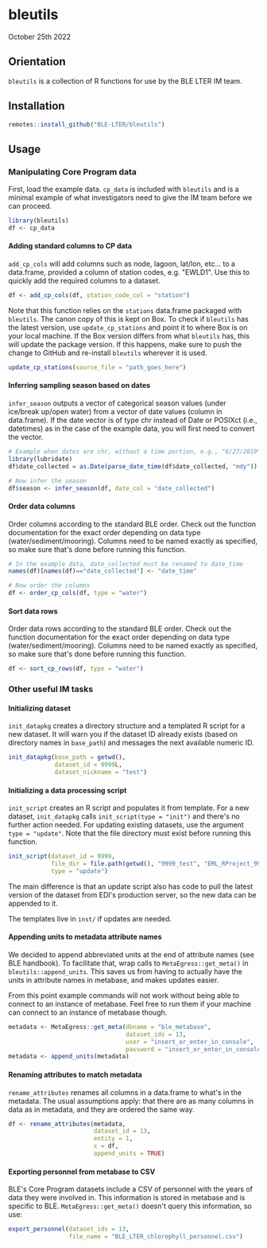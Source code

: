 # bleutils

October 25th 2022

## Orientation

`bleutils` is a collection of R functions for use by the BLE LTER IM team.

## Installation

```r
remotes::install_github("BLE-LTER/bleutils")
```

## Usage

### Manipulating Core Program data

First, load the example data. `cp_data` is included with `bleutils` and is a minimal example of what investigators need to give the IM team before we can proceed.

```r
library(bleutils)
df <- cp_data
```

#### Adding standard columns to CP data

`add_cp_cols` will add columns such as node, lagoon, lat/lon, etc... to a data.frame, provided a column of station codes, e.g. "EWLD1". Use this to quickly add the required columns to a dataset.

```r
df <- add_cp_cols(df, station_code_col = "station")
```

Note that this function relies on the `stations` data.frame packaged with `bleutils`. The canon copy of this is kept on Box. To check if `bleutils` has the latest version, use `update_cp_stations` and point it to where Box is on your local machine. If the Box version differs from what `bleutils` has, this will update the package version. If this happens, make sure to push the change to GitHub and re-install `bleutils` wherever it is used.

```r
update_cp_stations(source_file = "path_goes_here")
```

#### Inferring sampling season based on dates

`infer_season` outputs a vector of categorical season values (under ice/break up/open water) from a vector of date values (column in data.frame).
If the date vector is of type chr instead of Date or POSIXct (i.e., datetimes) as in the case of the example data, you will first need to convert the vector.

```r
# Example when dates are chr, without a time portion, e.g., "6/27/2019"
library(lubridate)
df$date_collected = as.Date(parse_date_time(df$date_collected, "mdy"))

# Now infer the season
df$season <- infer_season(df, date_col = "date_collected")
```

#### Order data columns

Order columns according to the standard BLE order. Check out the function documentation for the exact order depending on data type (water/sediment/mooring).
Columns need to be named exactly as specified, so make sure that's done before running this function.

```r
# In the example data, date_collected must be renamed to date_time
names(df)[names(df)=="date_collected"] <- "date_time"

# Now order the columns
df <- order_cp_cols(df, type = "water")
```

#### Sort data rows

Order data rows according to the standard BLE order. Check out the function documentation for the exact order depending on data type (water/sediment/mooring). Columns need to be named exactly as specified, so make sure that's done before running this function.

```r
df <- sort_cp_rows(df, type = "water")
```

### Other useful IM tasks

#### Initializing dataset

`init_datapkg` creates a directory structure and a templated R script for a new dataset. It will warn you if the dataset ID already exists (based on directory names in `base_path`) and messages the next available numeric ID.

```r
init_datapkg(base_path = getwd(),
             dataset_id = 9999L,
             dataset_nickname = "test")
```

#### Initializing a data processing script

`init_script` creates an R script and populates it from template. For a new dataset, `init_datapkg` calls `init_script(type = "init")` and there's no further action needed. For updating existing datasets, use the argument `type = "update"`.
Note that the file directory must exist before running this function.

```r
init_script(dataset_id = 9999,
            file_dir = file.path(getwd(), "9999_test", "EML_RProject_9999", "2022"), 
            type = "update")
```

The main difference is that an update script also has code to pull the latest version of the dataset from EDI's production server, so the new data can be appended to it.

The templates live in `inst/` if updates are needed.

#### Appending units to metadata attribute names

We decided to append abbreviated units at the end of attribute names (see BLE handbook). To facilitate that, wrap calls to `MetaEgress::get_meta()` in `bleutils::append_units`. This saves us from having to actually have the units in attribute names in metabase, and makes updates easier.

From this point example commands will not work without being able to connect to an instance of metabase. Feel free to run them if your machine can connect to an instance of metabase though.

```r
metadata <- MetaEgress::get_meta(dbname = "ble_metabase",
                                 dataset_ids = 13, 
                                 user = "insert_or_enter_in_console", 
                                 password = "insert_or_enter_in_console")
metadata <- append_units(metadata)
```

#### Renaming attributes to match metadata

`rename_attributes` renames all columns in a data.frame to what's in the metadata. The usual assumptions apply: that there are as many columns in data as in metadata, and they are ordered the same way.

```r
df <- rename_attributes(metadata,
                        dataset_id = 13,
                        entity = 1,
                        x = df,
                        append_units = TRUE)
```

#### Exporting personnel from metabase to CSV

BLE's Core Program datasets include a CSV of personnel with the years of data they were involved in. This information is stored in metabase and is specific to BLE. `MetaEgress::get_meta()` doesn't query this information, so use:

```r
export_personnel(dataset_ids = 13,
                 file_name = "BLE_LTER_chlorophyll_personnel.csv")
```
